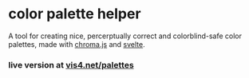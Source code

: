 # color palette helper

A tool for creating nice, percerptually correct and colorblind-safe color palettes, made with [chroma.js](https://github.com/gka/chroma.js) and [svelte](https://svelte.dev).

### live version at [vis4.net/palettes](https://vis4.net/palettes)
